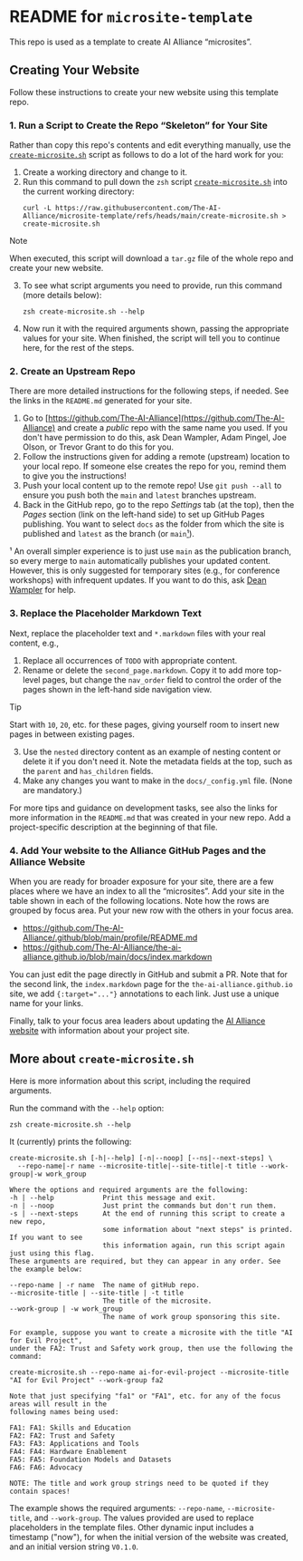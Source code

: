 # README for `microsite-template`

This repo is used as a template to create AI Alliance &ldquo;microsites&rdquo;. 

## Creating Your Website

Follow these instructions to create your new website using this template repo.

### 1. Run a Script to Create the Repo &ldquo;Skeleton&rdquo; for Your Site

Rather than copy this repo's contents and edit everything manually, use the [`create-microsite.sh`](https://github.com/The-AI-Alliance/microsite-template/blob/main/create-microsite.sh) script as follows to do a lot of the hard work for you:

1. Create a working directory and change to it.
1. Run this command to pull down the `zsh` script [`create-microsite.sh`](https://github.com/The-AI-Alliance/microsite-template/blob/main/create-microsite.sh) into the current working directory:
   ```shell
   curl -L https://raw.githubusercontent.com/The-AI-Alliance/microsite-template/refs/heads/main/create-microsite.sh > create-microsite.sh
   ```
> [!NOTE]
> When executed, this script will download a `tar.gz` file of the whole repo and create your new website.
3. To see what script arguments you need to provide, run this command (more details below):
   ```shell
   zsh create-microsite.sh --help
   ```
4. Now run it with the required arguments shown, passing the appropriate values for your site. When finished, the script will tell you to continue here, for the rest of the steps.

### 2. Create an Upstream Repo

There are more detailed instructions for the following steps, if needed. See the links in the `README.md` generated for your site.

1. Go to [https://github.com/The-AI-Alliance](https://github.com/The-AI-Alliance) and create a _public_ repo with the same name you used. If you don't have permission to do this, ask Dean Wampler, Adam Pingel, Joe Olson, or Trevor Grant to do this for you.
1. Follow the instructions given for adding a remote (upstream) location to your local repo. If someone else creates the repo for you, remind them to give you the instructions!
1. Push your local content up to the remote repo! Use `git push --all` to ensure you push both the `main` and `latest` branches upstream.
1. Back in the GitHub repo, go to the repo _Settings_ tab (at the top), then the _Pages_ section (link on the left-hand side) to set up GitHub Pages publishing. You want to select `docs` as the folder from which the site is published and `latest` as the branch (or `main`[&sup1;](#footnote-1)). 

<a name="footnote-1"></a>
&sup1; An overall simpler experience is to just use `main` as the publication branch, so every merge to `main` automatically publishes your updated content. However, this is only suggested for temporary sites (e.g., for conference workshops) with infrequent updates. If you want to do this, ask [Dean Wampler](mailto@dwampler@thealliance.ai) for help.

### 3. Replace the Placeholder Markdown Text

Next, replace the placeholder text and `*.markdown` files with your real content, e.g.,

1. Replace all occurrences of `TODO` with appropriate content.
1. Rename or delete the `second_page.markdown`. Copy it to add more top-level pages, but change the `nav_order` field to control the order of the pages shown in the left-hand side navigation view. 
> [!TIP]
> Start with `10`, `20`, etc. for these pages, giving yourself room to insert new pages in between existing pages.
3. Use the `nested` directory content as an example of nesting content or delete it if you don't need it. Note the metadata fields at the top, such as the `parent` and `has_children` fields.
4. Make any changes you want to make in the `docs/_config.yml` file. (None are mandatory.)

For more tips and guidance on development tasks, see also the links for more information in the `README.md` that was created in your new repo. Add a project-specific description at the beginning of that file.

### 4. Add Your website to the Alliance GitHub Pages and the Alliance Website

When you are ready for broader exposure for your site, there are a few places where we have an index to all the &ldquo;microsites&rdquo;. Add your site in the table shown in each of the following locations. Note how the rows are grouped by focus area. Put your new row with the others in your focus area.

* https://github.com/The-AI-Alliance/.github/blob/main/profile/README.md
* https://github.com/The-AI-Alliance/the-ai-alliance.github.io/blob/main/docs/index.markdown

You can just edit the page directly in GitHub and submit a PR. Note that for the second link, the `index.markdown` page for the `the-ai-alliance.github.io` site, we add `{:target="..."}` annotations to each link. Just use a unique name for your links.

Finally, talk to your focus area leaders about updating the [AI Alliance website](https://thealliance.ai) with information about your project site.

## More about `create-microsite.sh`

Here is more information about this script, including the required arguments.

Run the command with the `--help` option:

```shell
zsh create-microsite.sh --help
```

It (currently) prints the following:

```text
create-microsite.sh [-h|--help] [-n|--noop] [--ns|--next-steps] \ 
  --repo-name|-r name --microsite-title|--site-title|-t title --work-group|-w work_group

Where the options and required arguments are the following:
-h | --help            Print this message and exit.
-n | --noop            Just print the commands but don't run them.
-s | --next-steps      At the end of running this script to create a new repo,
                       some information about "next steps" is printed. If you want to see
                       this information again, run this script again just using this flag.
These arguments are required, but they can appear in any order. See the example below:

--repo-name | -r name  The name of gitHub repo.
--microsite-title | --site-title | -t title
                       The title of the microsite. 
--work-group | -w work_group
                       The name of work group sponsoring this site.

For example, suppose you want to create a microsite with the title "AI for Evil Project",
under the FA2: Trust and Safety work group, then use the following the command:

create-microsite.sh --repo-name ai-for-evil-project --microsite-title "AI for Evil Project" --work-group fa2

Note that just specifying "fa1" or "FA1", etc. for any of the focus areas will result in the
following names being used:

FA1: FA1: Skills and Education
FA2: FA2: Trust and Safety
FA3: FA3: Applications and Tools
FA4: FA4: Hardware Enablement
FA5: FA5: Foundation Models and Datasets
FA6: FA6: Advocacy

NOTE: The title and work group strings need to be quoted if they contain spaces!
```

The example shows the required arguments: `--repo-name`, `--microsite-title`, and `--work-group`. The values provided are used to replace placeholders in the template files. Other dynamic input includes a timestamp ("now"), for when the initial version of the website was created, and an initial version string `V0.1.0`.

